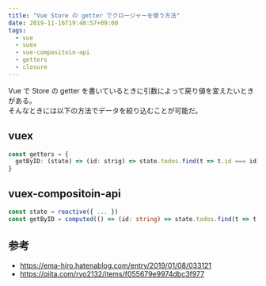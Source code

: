 ```yaml
---
title: "Vue Store の getter でクロージャーを使う方法"
date: 2019-11-16T19:48:57+09:00
tags:
  - vue
  - vuex
  - vue-compositoin-api
  - getters
  - closure
---
```


Vue で Store の getter を書いているときに引数によって戻り値を変えたいときがある。  
そんなときには以下の方法でデータを絞り込むことが可能だ。

## vuex

```ts
const getters = {
  getByID: (state) => (id: strig) => state.todos.find(t => t.id === id)
}
```

## vuex-compositoin-api

```ts
const state = reactive({ ... })
const getByID = computed(() => (id: string) => state.todos.find(t => t.id === id))
```

## 参考

- https://ema-hiro.hatenablog.com/entry/2019/01/08/033121
- https://qiita.com/ryo2132/items/f055679e9974dbc3f977

